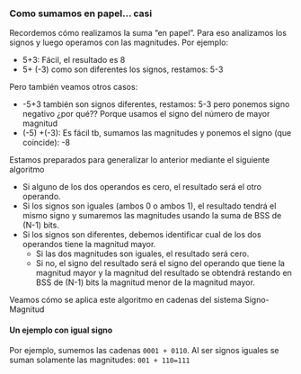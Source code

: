 ### Como sumamos en papel... casi

Recordemos cómo realizamos la suma “en papel”. Para eso analizamos los signos y luego operamos con las magnitudes. Por ejemplo: 

* 5+3: Fácil, el resultado es 8
* 5+ (-3) como son diferentes los signos, restamos: 5-3 

Pero también veamos otros casos:

* -5+3 también son signos diferentes, restamos: 5-3 pero ponemos signo negativo ¿por qué?? Porque usamos el signo del número de mayor magnitud
* (-5) +(-3): Es fácil tb, sumamos las magnitudes y ponemos el signo (que coincide): -8

Estamos preparados para generalizar lo anterior mediante el siguiente algoritmo

* Si alguno de los dos operandos es cero, el resultado será el otro operando.
* Si los signos son iguales (ambos 0 o ambos 1), el resultado tendrá el mismo signo y sumaremos las magnitudes usando la suma de BSS de (N-1) bits.
* Si los signos son diferentes, debemos identificar cual de los dos operandos tiene la magnitud mayor.
  * Si las dos magnitudes son iguales, el resultado será cero.
  * Si no, el signo del resultado será el signo del operando que tiene la magnitud mayor y la magnitud del resultado se obtendrá restando en BSS de (N-1) bits la magnitud menor de la magnitud mayor.

Veamos cómo se aplica este algoritmo en cadenas del sistema Signo-Magnitud

#### Un ejemplo con igual signo

Por ejemplo, sumemos las cadenas ```0001 + 0110```. Al ser signos iguales se suman solamente las magnitudes: ```001 + 110=111```
